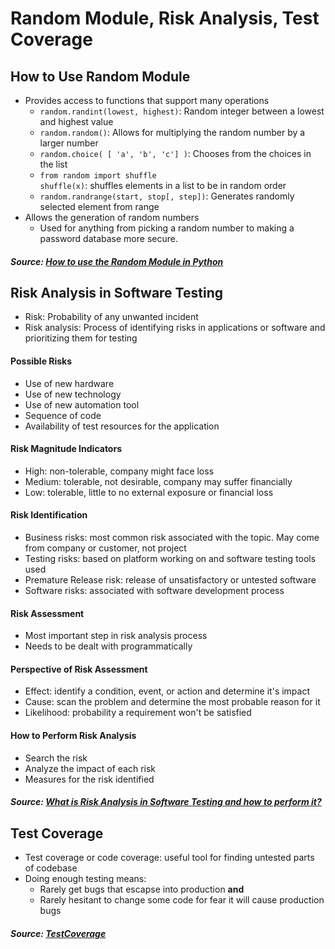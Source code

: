 # Random Module, Risk Analysis, Test Coverage

## How to Use Random Module
* Provides access to functions that support many operations
  * `random.randint(lowest, highest)`: Random integer between a lowest and 
    highest value
  * `random.random()`: Allows for multiplying the random number by a larger 
    number
  * `random.choice( [ 'a', 'b', 'c'] )`: Chooses from the choices in the list
  * `from random import shuffle`<br>
    `shuffle(x)`: shuffles elements in a list to be in random order
  * `random.randrange(start, stop[, step])`: Generates randomly selected 
    element from range
* Allows the generation of random numbers
  * Used for anything from picking a random number to making a password 
    database more secure.

##### Source: [How to use the Random Module in Python](https://www.pythonforbeginners.com/random/how-to-use-the-random-module-in-python)

## Risk Analysis in Software Testing
* Risk: Probability of any unwanted incident
* Risk analysis: Process of identifying risks in applications or software 
  and prioritizing them for testing

#### Possible Risks
* Use of new hardware
* Use of new technology
* Use of new automation tool
* Sequence of code
* Availability of test resources for the application

#### Risk Magnitude Indicators
* High: non-tolerable, company might face loss
* Medium: tolerable, not desirable, company may suffer financially
* Low: tolerable, little to no external exposure or financial loss

#### Risk Identification
* Business risks: most common risk associated with the topic.  May come from 
  company or customer, not project
* Testing risks: based on platform working on and software testing tools used
* Premature Release risk: release of unsatisfactory or untested software
* Software risks: associated with software development process

#### Risk Assessment
* Most important step in risk analysis process
* Needs to be dealt with programmatically

#### Perspective of Risk Assessment
* Effect: identify a condition, event, or action and determine it's impact
* Cause: scan the problem and determine the most probable reason for it
* Likelihood: probability a requirement won't be satisfied

#### How to Perform Risk Analysis
* Search the risk
* Analyze the impact of each risk
* Measures for the risk identified

##### Source: [What is Risk Analysis in Software Testing and how to perform it?](https://www.edureka.co/blog/risk-analysis-in-software-testing/)

## Test Coverage
* Test coverage or code coverage: useful tool for finding untested parts of 
  codebase
* Doing enough testing means:
  * Rarely get bugs that escapse into production __and__
  * Rarely hesitant to change some code for fear it will cause production bugs

##### Source: [TestCoverage](https://martinfowler.com/bliki/TestCoverage.html)